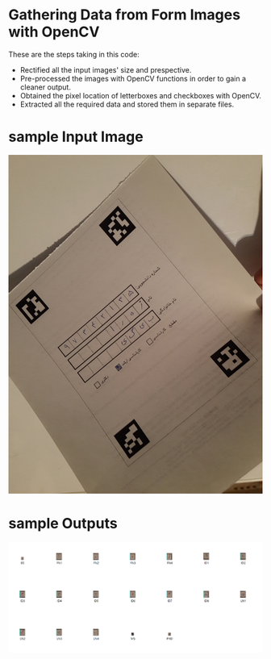 # Gathering Data from Form Images with OpenCV

These are the steps taking in this code:

* Rectified all the input images' size and prespective.
* Pre-processed the images with OpenCV functions in order to gain a cleaner output.
* Obtained the pixel location of letterboxes and checkboxes with OpenCV.
* Extracted all the required data and stored them in separate files.

# sample Input Image

![](/tests/12.jpg)
# sample Outputs
![](/sample_output.png)
